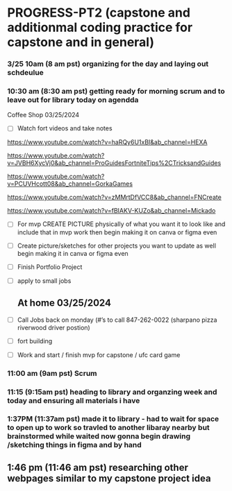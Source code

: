 # PROGRESS-PT2 (capstone and additionmal coding practice for capstone and in general) 

### 3/25 10am (8 am pst) organizing for the day and laying out schdeulue
### 10:30 am (8:30 am pst) getting ready for morning scrum and to leave out for library today on agendda 
   Coffee Shop 03/25/2024

- [ ]  Watch fort videos and take notes

https://www.youtube.com/watch?v=haRQy6U1xBI&ab_channel=HEXA

https://www.youtube.com/watch?v=JVBH6XycVj0&ab_channel=ProGuidesFortniteTips%2CTricksandGuides

https://www.youtube.com/watch?v=PCUVHcott08&ab_channel=GorkaGames

https://www.youtube.com/watch?v=zMMrtDfVCC8&ab_channel=FNCreate

https://www.youtube.com/watch?v=fBIAKV-KUZo&ab_channel=Mickado

- [ ]  For mvp CREATE PICTURE physically of what you want it to look like and include that in mvp work then begin making it on canva or figma even
- [ ]  Create picture/sketches for other projects you want to update as well  begin making it in canva or figma even
- [ ]  Finish Portfolio Project
- [ ]  apply to small jobs
    
    ## At home 03/25/2024
    
- [ ]  Call Jobs back on monday (#’s to call  847-262-0022 (sharpano pizza riverwood driver postion)
- [ ]  fort building
- [ ]  Work and start / finish mvp for capstone / ufc card game

### 11:00 am (9am pst) Scrum 
### 11:15  (9:15am pst) heading to library and organzing week and today and ensuring all materials i have 
### 1:37PM (11:37am pst) made it to library - had to wait for space to open up to work so travled to another libaray nearby but brainstormed while waited now gonna begin drawing /sketching things in figma and by hand

## 1:46 pm (11:46 am pst) researching other webpages similar to my capstone project idea
